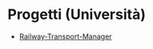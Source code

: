 # Progetti (Università)
- [ Railway-Transport-Manager](https://github.com/bustre/Railway-Transport-Manager)
